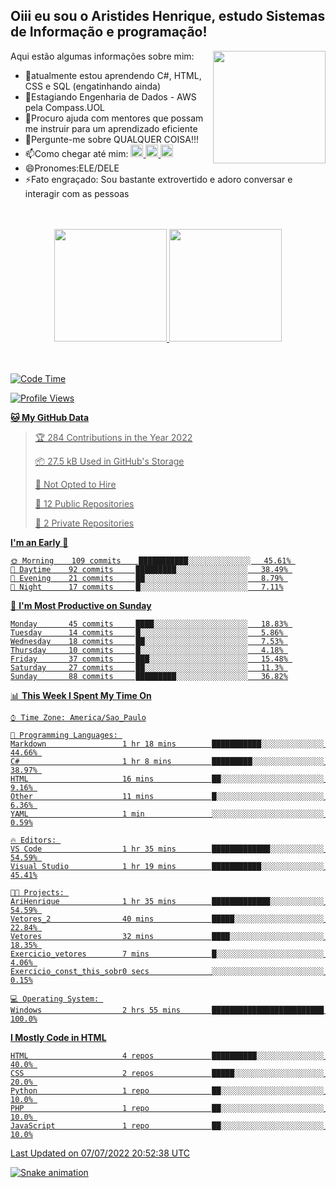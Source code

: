 ## Oiii eu sou o Aristides Henrique, estudo Sistemas de Informação e programação!

<div >
Aqui estão algumas informações sobre mim:<img align="right" height="180em" src="https://user-images.githubusercontent.com/97318481/177042589-45d62122-82a9-4a32-b3a7-87b322825b2f.png">
</div>

- 🌱atualmente estou aprendendo C#, HTML, CSS e SQL (engatinhando ainda)
- 👯Estagiando Engenharia de Dados - AWS pela Compass.UOL
- 🤔Procuro ajuda com mentores que possam me instruir para um aprendizado eficiente
- 💬Pergunte-me sobre QUALQUER COISA!!!
- 📫Como chegar até mim:
  <a href="https://www.instagram.com/aryhenry/" target="_blank">
  <img src="https://img.shields.io/badge/-Instagram-%23E4405F?style=for-the-badge&logo=instagram&logoColor=black" height="20px">
  </a>
  <a href="https://www.linkedin.com/in/aristides-henrique/" target="_blank">
  <img src="https://img.shields.io/badge/-LinkedIn-%230077B5?style=for-the-badge&logo=linkedin&logoColor=black" height="20px">
  </a> 
  <a href="mailto:arihenriqueuna@gmail.com">
  <img src="https://img.shields.io/badge/-Gmail-%23333?style=for-the-badge&logo=gmail&logoColor=white" height="20px">
  </a>
- 😄Pronomes:ELE/DELE
- ⚡Fato engraçado: Sou bastante extrovertido e adoro conversar e interagir com as pessoas
<br/>
<br/>
<div align="center">
  <a href="https://github.com/arihenrique">
  <img height="180em" src="https://github-readme-stats.vercel.app/api?username=arihenrique&show_icons=true&theme=dracula&include_all_commits=true&count_private=true"/>
  <img height="180em" src="https://github-readme-stats.vercel.app/api/top-langs/?username=arihenrique&layout=compact&langs_count=7&theme=dracula"/>
</div><br/><br/>

<!--START_SECTION:waka-->
![Code Time](http://img.shields.io/badge/Code%20Time-6%20hrs%203%20mins-blue)

![Profile Views](http://img.shields.io/badge/Profile%20Views-467-blue)

**🐱 My GitHub Data** 

> 🏆 284 Contributions in the Year 2022
 > 
> 📦 27.5 kB Used in GitHub's Storage 
 > 
> 🚫 Not Opted to Hire
 > 
> 📜 12 Public Repositories 
 > 
> 🔑 2 Private Repositories  
 > 
**I'm an Early 🐤** 

```text
🌞 Morning    109 commits    ███████████░░░░░░░░░░░░░░   45.61% 
🌆 Daytime    92 commits     █████████░░░░░░░░░░░░░░░░   38.49% 
🌃 Evening    21 commits     ██░░░░░░░░░░░░░░░░░░░░░░░   8.79% 
🌙 Night      17 commits     █░░░░░░░░░░░░░░░░░░░░░░░░   7.11%

```
📅 **I'm Most Productive on Sunday** 

```text
Monday       45 commits     ████░░░░░░░░░░░░░░░░░░░░░   18.83% 
Tuesday      14 commits     █░░░░░░░░░░░░░░░░░░░░░░░░   5.86% 
Wednesday    18 commits     ██░░░░░░░░░░░░░░░░░░░░░░░   7.53% 
Thursday     10 commits     █░░░░░░░░░░░░░░░░░░░░░░░░   4.18% 
Friday       37 commits     ███░░░░░░░░░░░░░░░░░░░░░░   15.48% 
Saturday     27 commits     ██░░░░░░░░░░░░░░░░░░░░░░░   11.3% 
Sunday       88 commits     █████████░░░░░░░░░░░░░░░░   36.82%

```


📊 **This Week I Spent My Time On** 

```text
⌚︎ Time Zone: America/Sao_Paulo

💬 Programming Languages: 
Markdown                 1 hr 18 mins        ███████████░░░░░░░░░░░░░░   44.66% 
C#                       1 hr 8 mins         █████████░░░░░░░░░░░░░░░░   38.97% 
HTML                     16 mins             ██░░░░░░░░░░░░░░░░░░░░░░░   9.16% 
Other                    11 mins             █░░░░░░░░░░░░░░░░░░░░░░░░   6.36% 
YAML                     1 min               ░░░░░░░░░░░░░░░░░░░░░░░░░   0.59%

🔥 Editors: 
VS Code                  1 hr 35 mins        █████████████░░░░░░░░░░░░   54.59% 
Visual Studio            1 hr 19 mins        ███████████░░░░░░░░░░░░░░   45.41%

🐱‍💻 Projects: 
AriHenrique              1 hr 35 mins        █████████████░░░░░░░░░░░░   54.59% 
Vetores_2                40 mins             █████░░░░░░░░░░░░░░░░░░░░   22.84% 
Vetores                  32 mins             ████░░░░░░░░░░░░░░░░░░░░░   18.35% 
Exercicio_vetores        7 mins              █░░░░░░░░░░░░░░░░░░░░░░░░   4.06% 
Exercicio_const_this_sobr0 secs              ░░░░░░░░░░░░░░░░░░░░░░░░░   0.15%

💻 Operating System: 
Windows                  2 hrs 55 mins       █████████████████████████   100.0%

```

**I Mostly Code in HTML** 

```text
HTML                     4 repos             ██████████░░░░░░░░░░░░░░░   40.0% 
CSS                      2 repos             █████░░░░░░░░░░░░░░░░░░░░   20.0% 
Python                   1 repo              ██░░░░░░░░░░░░░░░░░░░░░░░   10.0% 
PHP                      1 repo              ██░░░░░░░░░░░░░░░░░░░░░░░   10.0% 
JavaScript               1 repo              ██░░░░░░░░░░░░░░░░░░░░░░░   10.0%

```



 Last Updated on 07/07/2022 20:52:38 UTC
<!--END_SECTION:waka-->

![Snake animation](https://github.com/arihenrique/arihenrique/blob/output/github-contribution-grid-snake.svg)
